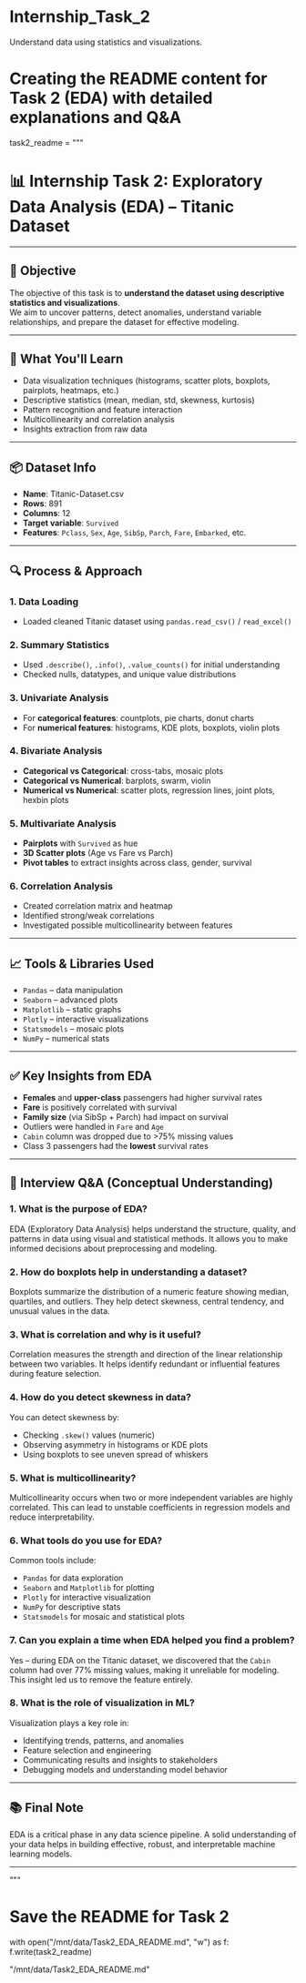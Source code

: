 # Internship_Task_2
Understand data using statistics and visualizations.
# Creating the README content for Task 2 (EDA) with detailed explanations and Q&A

task2_readme = """
# 📊 Internship Task 2: Exploratory Data Analysis (EDA) – Titanic Dataset

---

## 🎯 Objective

The objective of this task is to **understand the dataset using descriptive statistics and visualizations**.  
We aim to uncover patterns, detect anomalies, understand variable relationships, and prepare the dataset for effective modeling.

---

## 🧠 What You'll Learn

- Data visualization techniques (histograms, scatter plots, boxplots, pairplots, heatmaps, etc.)
- Descriptive statistics (mean, median, std, skewness, kurtosis)
- Pattern recognition and feature interaction
- Multicollinearity and correlation analysis
- Insights extraction from raw data

---

## 📦 Dataset Info

- **Name**: Titanic-Dataset.csv
- **Rows**: 891
- **Columns**: 12
- **Target variable**: `Survived`
- **Features**: `Pclass`, `Sex`, `Age`, `SibSp`, `Parch`, `Fare`, `Embarked`, etc.

---

## 🔍 Process & Approach

### 1. Data Loading
- Loaded cleaned Titanic dataset using `pandas.read_csv()` / `read_excel()`

### 2. Summary Statistics
- Used `.describe()`, `.info()`, `.value_counts()` for initial understanding
- Checked nulls, datatypes, and unique value distributions

### 3. Univariate Analysis
- For **categorical features**: countplots, pie charts, donut charts
- For **numerical features**: histograms, KDE plots, boxplots, violin plots

### 4. Bivariate Analysis
- **Categorical vs Categorical**: cross-tabs, mosaic plots
- **Categorical vs Numerical**: barplots, swarm, violin
- **Numerical vs Numerical**: scatter plots, regression lines, joint plots, hexbin plots

### 5. Multivariate Analysis
- **Pairplots** with `Survived` as hue
- **3D Scatter plots** (Age vs Fare vs Parch)
- **Pivot tables** to extract insights across class, gender, survival

### 6. Correlation Analysis
- Created correlation matrix and heatmap
- Identified strong/weak correlations
- Investigated possible multicollinearity between features

---

## 📈 Tools & Libraries Used

- `Pandas` – data manipulation
- `Seaborn` – advanced plots
- `Matplotlib` – static graphs
- `Plotly` – interactive visualizations
- `Statsmodels` – mosaic plots
- `NumPy` – numerical stats

---

## ✅ Key Insights from EDA

- **Females** and **upper-class** passengers had higher survival rates
- **Fare** is positively correlated with survival
- **Family size** (via SibSp + Parch) had impact on survival
- Outliers were handled in `Fare` and `Age`
- `Cabin` column was dropped due to >75% missing values
- Class 3 passengers had the **lowest** survival rates

---

## 💬 Interview Q&A (Conceptual Understanding)

### 1. What is the purpose of EDA?
EDA (Exploratory Data Analysis) helps understand the structure, quality, and patterns in data using visual and statistical methods. It allows you to make informed decisions about preprocessing and modeling.

### 2. How do boxplots help in understanding a dataset?
Boxplots summarize the distribution of a numeric feature showing median, quartiles, and outliers. They help detect skewness, central tendency, and unusual values in the data.

### 3. What is correlation and why is it useful?
Correlation measures the strength and direction of the linear relationship between two variables. It helps identify redundant or influential features during feature selection.

### 4. How do you detect skewness in data?
You can detect skewness by:
- Checking `.skew()` values (numeric)
- Observing asymmetry in histograms or KDE plots
- Using boxplots to see uneven spread of whiskers

### 5. What is multicollinearity?
Multicollinearity occurs when two or more independent variables are highly correlated. This can lead to unstable coefficients in regression models and reduce interpretability.

### 6. What tools do you use for EDA?
Common tools include:
- `Pandas` for data exploration
- `Seaborn` and `Matplotlib` for plotting
- `Plotly` for interactive visualization
- `NumPy` for descriptive stats
- `Statsmodels` for mosaic and statistical plots

### 7. Can you explain a time when EDA helped you find a problem?
Yes – during EDA on the Titanic dataset, we discovered that the `Cabin` column had over 77% missing values, making it unreliable for modeling. This insight led us to remove the feature entirely.

### 8. What is the role of visualization in ML?
Visualization plays a key role in:
- Identifying trends, patterns, and anomalies
- Feature selection and engineering
- Communicating results and insights to stakeholders
- Debugging models and understanding model behavior

---

## 📚 Final Note

EDA is a critical phase in any data science pipeline. A solid understanding of your data helps in building effective, robust, and interpretable machine learning models.

---

"""

# Save the README for Task 2
with open("/mnt/data/Task2_EDA_README.md", "w") as f:
    f.write(task2_readme)

"/mnt/data/Task2_EDA_README.md"
